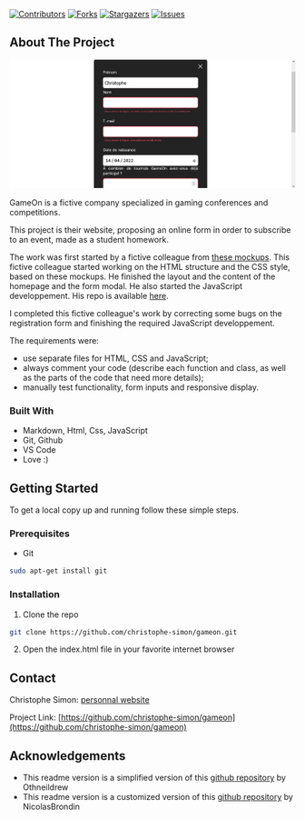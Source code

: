 <!-- PROJECT SHIELDS -->
<!--
*** This template uses markdown "reference style" links for readability.
*** Reference links are enclosed in brackets [ ] instead of parentheses ( ).
*** See the bottom of this document for the declaration of the reference variables
*** for contributors-url, forks-url, etc. This is an optional, concise syntax you may use.
*** https://www.markdownguide.org/basic-syntax/#reference-style-links
-->

[![Contributors][contributors-shield]][contributors-url] [![Forks][forks-shield]][forks-url] [![Stargazers][stars-shield]][stars-url] [![Issues][issues-shield]][issues-url]


<!-- ABOUT THE PROJECT -->
## About The Project

[![Product Name Screen Shot][product-screenshot]](https://christophe-simon.github.io/gameon/starterOnly/)

GameOn is a fictive company specialized in gaming conferences and competitions.

This project is their website, proposing an online form in order to subscribe to an event, made as a student homework.

The work was first started by a fictive colleague from [these mockups](https://www.figma.com/file/B7NKBDvSI18uoMLJgpnh48/UI-Design-GameOn-FR?node-id=106%3A630). This fictive colleague started working on the HTML structure and the CSS style, based on these mockups. He finished the layout and the content of the homepage and the form modal. He also started the JavaScript developpement. His repo is available [here](https://github.com/OpenClassrooms-Student-Center/GameOn-website-FR/).

I completed this fictive colleague's work by correcting some bugs on the registration form and finishing the required JavaScript developpement.

The requirements were:

- use separate files for HTML, CSS and JavaScript;
- always comment your code (describe each function and class, as well as the parts of the code that need more details);
- manually test functionality, form inputs and responsive display.

### Built With

- Markdown, Html, Css, JavaScript
- Git, Github
- VS Code
- Love :)

<!-- GETTING STARTED -->
## Getting Started

To get a local copy up and running follow these simple steps.

### Prerequisites

* Git
```sh
sudo apt-get install git
```

### Installation
 
1. Clone the repo
```sh
git clone https://github.com/christophe-simon/gameon.git
```
2. Open the index.html file in your favorite internet browser


<!-- USAGE EXAMPLES -->
<!--## Usage

Use this space to show useful examples of how a project can be used. Additional screenshots, code examples and demos work well in this space. You may also link to more resources.

_For more examples, please refer to the [Documentation](https://example.com)_
-->

<!-- CONTACT -->
## Contact

Christophe Simon: [personnal website](https://www.csimon.info)

Project Link: [https://github.com/christophe-simon/gameon](https://github.com/christophe-simon/gameon)



<!-- ACKNOWLEDGEMENTS -->
## Acknowledgements

- This readme version is a simplified version of this [github repository](https://github.com/othneildrew/Best-README-Template) by Othneildrew
- This readme version is a customized version of this [github repository](https://github.com/NicolasBrondin/basic-readme-template) by NicolasBrondin





<!-- MARKDOWN LINKS & IMAGES -->
<!-- https://www.markdownguide.org/basic-syntax/#reference-style-links -->
[contributors-shield]: https://img.shields.io/github/contributors/christophe-simon/gameon.svg?style=flat-square
[contributors-url]: https://github.com/christophe-simon/gameon/graphs/contributors
[forks-shield]: https://img.shields.io/github/forks/christophe-simon/gameon.svg?style=flat-square
[forks-url]: https://github.com/christophe-simon/gameon/network/members
[stars-shield]: https://img.shields.io/github/stars/christophe-simon/gameon.svg?style=flat-square
[stars-url]: https://github.com/christophe-simon/gameon/stargazers
[issues-shield]: https://img.shields.io/github/issues/christophe-simon/gameon.svg?style=flat-square
[issues-url]: https://github.com/christophe-simon/gameon/issues
[license-shield]: https://img.shields.io/github/license/christophe-simon/gameon.svg?style=flat-square
[license-url]: https://github.com/christophe-simon/gameon/blob/master/LICENSE.txt

[product-screenshot]: docs/screenshot.png
